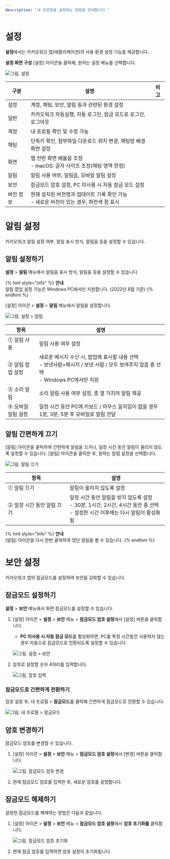 ```yaml
---
description: '내 프로필을 설정하는 방법을 안내합니다.'
---
```


# 설정
**설정**에서는 카카오워크 앱(애플리케이션)의 사용 환경 설정 기능을 제공합니다. 

**설정 화면 구성**
[설정] 아이콘을 클릭해, 원하는 설정 메뉴를 선택합니다. 

![그림. 설정](https://s3-us-west-2.amazonaws.com/secure.notion-static.com/a19221a4-e108-496a-b609-0f63da85f6de/%E1%84%89%E1%85%A5%E1%86%AF%E1%84%8C%E1%85%A5%E1%86%BC.png)

| 구분 | 설명 | 비고 |
| --- | --- | --- |
| 설정 | 계정, 채팅, 보안, 알림 등과 관련된 환경 설정 |  |
|      일반 | 카카오워크 자동실행, 자동 로그인, 잠금 모드로 로그인, 로그아웃 |  |
|      계정 | 내 프로필 확인 및 수정 가능 |  |
|      채팅 | 단축키 확인, 첨부파일 다운로드 위치 변경, 채팅방 배경화면 설정 |  |
|      화면 | 앱 전반 화면 배율을 조정<br>- macOS: 글자 사이즈 조정(채팅 영역 한정) |  |
|      알림 | 알림 사용 여부, 알림음, 모바일 알림 설정 |  |
|      보안 | 잠금모드 암호 설정, PC 미사용 시 자동 잠금 모드 설정 |  |
|      버전 정보 | 현재 설치된 버전명과 업데이트 기록 확인 가능<br>- 새로운 버전이 있는 경우, 파란색 점 표시 |  |

# 알림 설정
카카오워크 알림 설정 여부, 알림 표시 방식, 알림음 등을 설정할 수 있습니다.  

## 알림 설정하기
**설정** > **알림** 메뉴에서 알림음 표시 방식, 알림음 등을 설정할 수 있습니다. 

{% hint style="info" %}
**안내**<br>
알림 팝업 설정 기능은 Windows PC에서만 지원합니다. (2022년 8월 기준)
{% endhint %}

[설정] 아이콘 > **설정** > **알림** 메뉴에서 알림을 설정합니다.
    
![그림. 설정 > 알림](https://s3-us-west-2.amazonaws.com/secure.notion-static.com/7beffef0-2819-401f-998a-efbf488fc5f8/%E1%84%89%E1%85%A5%E1%86%AF%E1%84%8C%E1%85%A5%E1%86%BC___%E1%84%8B%E1%85%A1%E1%86%AF%E1%84%85%E1%85%B5%E1%86%B7.png)

    
| 항목 | 설명 |
| --- | --- |
|  ⓵ 알림 사용 | 알림 사용 여부 설정   |
| ⓶ 알림 팝업 설정 | 새로운 메시지 수신 시, 팝업에 표시할 내용 선택 <br>- 보낸사람+메시지 / 보낸 사람 / 모두 보여주지 않음 중 선택<br>- Windows PC에서만 지원 |
| ⓷ 소리 알림 | 소리 알림 사용 여부 설정, 총 열 가지의 알림 제공 |
| ⓸ 모바일 알림 설정 | 일정 시간 동안 PC에 키보드 / 마우스 움직임이 없을 경우 1분, 3분, 5분 후 모바일로 알림 전달 |
    

## 알림 간편하게 끄기

[알림] 아이콘을 클릭하여 간편하게 알림을 끄거나, 일정 시간 동안 알림이 울리지 않도록 설정할 수 있습니다. 
[알림] 아이콘을 클릭한 후, 원하는 알림 설정을 선택합니다. 

![그림. 알림 끄기](https://s3-us-west-2.amazonaws.com/secure.notion-static.com/87b93cbc-9ba7-4737-976e-6f8dc59cbf20/%E1%84%8B%E1%85%A1%E1%86%AF%E1%84%85%E1%85%A1%E1%86%B7_%E1%84%81%E1%85%B3%E1%84%80%E1%85%B5.png)

| 항목 | 설명 |
| --- | --- |
| ⓵ 알림 끄기 | 알림이 울리지 않도록 설정 |
| ⓶ 일정 시간 동안 알림 끄기 | 일정 시간 동안 알림을 받지 않도록 설정<br>- 30분, 1시간, 2시간, 4시간 동안 중 선택<br>- 설정한 시간 이후에는 다시 알림이 활성화됨 |


{% hint style="info" %}
**안내**<br>
[알림] 아이콘을 다시 한번 클릭하여 껐던 알림을 켤 수 있습니다.
{% endhint %}


# 보안 설정
카카오워크 앱의 잠금모드를 설정하여 보안을 강화할 수 있습니다. 

## 잠금모드 설정하기
**설정** > **보안** 메뉴에서 화면 잠금모드를 설정할 수 있습니다. 

1. [설정] 아이콘 >  **설정** > **보안** 메뉴 > **잠금모드 암호 설정**에서 [설정] 버튼을 클릭합니다.
    - **PC 미사용 시 자동 잠금 모드**를 활성화하면, PC를 특정 시간동안 사용하지 않는 경우 자동으로 잠금모드로 전환되도록 설정할 수 있습니다.
    
    ![그림. 설정 > 보안](https://s3-us-west-2.amazonaws.com/secure.notion-static.com/b7932af9-ccb7-4c25-8b9c-20ff762e4640/%E1%84%89%E1%85%A5%E1%86%AF%E1%84%8C%E1%85%A5%E1%86%BC___%E1%84%87%E1%85%A9%E1%84%8B%E1%85%A1%E1%86%AB.png)
    

2. 암호로 설정할 숫자 4자리를 입력합니다. 
    
    ![그림. 암호 입력](https://s3-us-west-2.amazonaws.com/secure.notion-static.com/aafcb590-3be4-4c56-bfdd-a5af56206c3b/%E1%84%8B%E1%85%A1%E1%86%B7%E1%84%92%E1%85%A9_%E1%84%8B%E1%85%B5%E1%86%B8%E1%84%85%E1%85%A7%E1%86%A8.png)

    
### 잠금모드로 간편하게 전환**하기**

암호 설정 후, 내 프로필 > **잠금모드**를 클릭해 간편하게 잠금모드로 전환할 수 있습니다.

![그림. 내 프로필 > 잠금모드](https://s3-us-west-2.amazonaws.com/secure.notion-static.com/b1c964c2-a749-4dd1-8c35-47ebe3d39402/%E1%84%82%E1%85%A2_%E1%84%91%E1%85%B3%E1%84%85%E1%85%A9%E1%84%91%E1%85%B5%E1%86%AF___%E1%84%8C%E1%85%A1%E1%86%B7%E1%84%80%E1%85%B3%E1%86%B7%E1%84%86%E1%85%A9%E1%84%83%E1%85%B3.png)


## 암호 변경하기

잠금모드 암호를 변경할 수 있습니다.  

1. [설정] 아이콘 >  **설정** > **보안** 메뉴 > **잠금모드 암호 설정**에서 [변경] 버튼을 클릭합니다.
    
    ![그림. 잠금모드 암호 변경](https://s3-us-west-2.amazonaws.com/secure.notion-static.com/abca0776-0420-42cf-904e-b2afda0d8116/%E1%84%8C%E1%85%A1%E1%86%B7%E1%84%80%E1%85%B3%E1%86%B7%E1%84%86%E1%85%A9%E1%84%83%E1%85%B3_%E1%84%8B%E1%85%A1%E1%86%B7%E1%84%92%E1%85%A9_%E1%84%87%E1%85%A7%E1%86%AB%E1%84%80%E1%85%A7%E1%86%BC.png)
    
    
2. 현재 잠금모드 암호를 입력한 후, 새로운 암호를 설정합니다. 


## 잠금모드 해제하기
설정한 잠금모드를 해제하는 방법은 다음과 같습니다. 

1. [설정] 아이콘 >  **설정** > **보안** 메뉴 > **잠금모드 암호 설정**에서 **암호 초기화를** 클릭합니다. 
    
    ![그림. 잠금모드 암호 초기화](https://s3-us-west-2.amazonaws.com/secure.notion-static.com/594a976d-9249-4c2c-a388-787a96903e68/%E1%84%8C%E1%85%A1%E1%86%B7%E1%84%80%E1%85%B3%E1%86%B7%E1%84%86%E1%85%A9%E1%84%83%E1%85%B3_%E1%84%8B%E1%85%A1%E1%86%B7%E1%84%92%E1%85%A9_%E1%84%8E%E1%85%A9%E1%84%80%E1%85%B5%E1%84%92%E1%85%AA.png)
       
    
2. 현재 잠금 암호를 입력하면 암호 설정이 초기화됩니다.